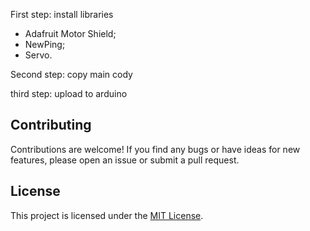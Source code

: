 First step: install libraries 
- Adafruit Motor Shield;
- NewPing;
- Servo.

Second step: copy main cody

third step: upload to arduino

## Contributing
Contributions are welcome! If you find any bugs or have ideas for new features, please open an issue or submit a pull request.

## License
This project is licensed under the [MIT License](LICENSE).
